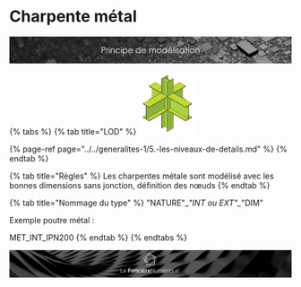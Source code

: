 # Charpente métal

![](../../.gitbook/assets/principe-de-mod.png)

{% tabs %}
{% tab title="LOD" %}
![LOG 250  /  LOI 200 : Profil \(conception g&#xE9;n&#xE9;rale\)](../../.gitbook/assets/image%20%288%29.png)

{% page-ref page="../../generalites-1/5.-les-niveaux-de-details.md" %}
{% endtab %}

{% tab title="Règles" %}
Les charpentes métale sont modélisé avec les bonnes dimensions sans jonction, définition des nœuds
{% endtab %}

{% tab title="Nommage du type" %}
"NATURE"\__"INT ou EXT"\__"DIM"

Exemple poutre métal :

MET\_INT\_IPN200
{% endtab %}
{% endtabs %}

![](../../.gitbook/assets/wallpaper_fnum_black.jpg)

